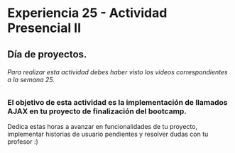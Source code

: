 # Experiencia 25 - Actividad Presencial II
## Día de proyectos.

###### Para realizar esta actividad debes haber visto los videos correspondientes a la semana 25.

### El objetivo de esta actividad es la implementación de llamados AJAX en tu proyecto de finalización del bootcamp.

Dedica estas horas a avanzar en funcionalidades de tu proyecto, implementar historias de usuario pendientes y resolver dudas con tu profesor :)
